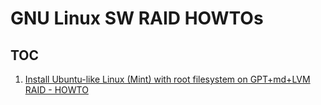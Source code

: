 # GNU Linux SW RAID HOWTOs

TOC
---
1. <a href=https://github.com/xsub/GNU-Linux-SW-RAID-HOWTOs/blob/main/Linux_root_filesystem_on_GPT%2Bmdadm%2BLVM_RAID%2B_HOWTO.md>Install Ubuntu-like Linux (Mint) with root filesystem on GPT+md+LVM RAID - HOWTO</a>
